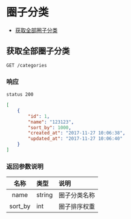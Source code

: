 # 圈子分类

- [获取全部圈子分类](#获取全部圈子分类)

## 获取全部圈子分类

```
GET /categories
```

### 响应

```
status 200
```

```json
[
    {
        "id": 1,
        "name": "123123",
        "sort_by": 1000,
        "created_at": "2017-11-27 10:06:38",
        "updated_at": "2017-11-27 10:06:40"
    }
]
```

### 返回参数说明

| 名称 | 类型 | 说明 |
|:----:|:-----|:-----|
| name | string | 圈子分类名称 |
| sort_by | int | 圈子排序权重 |